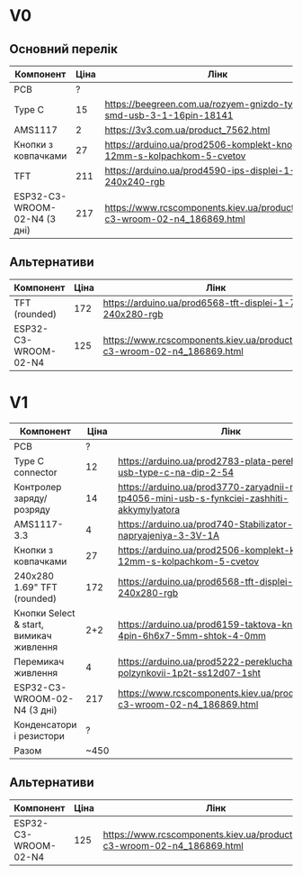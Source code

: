 # V0

## Основний перелік

| Компонент                    | Ціна | Лінк                                                                       |
|------------------------------|------|----------------------------------------------------------------------------|
| PCB                          | ?    |                                                                            |
| Type C                       | 15   | https://beegreen.com.ua/rozyem-gnizdo-type-c-smd-usb-3-1-16pin-18141       |
| AMS1117                      | 2    | https://3v3.com.ua/product_7562.html                                       |
| Кнопки з ковпачками          | 27   | https://arduino.ua/prod2506-komplekt-knopok-12mm-s-kolpachkom-5-cvetov     |
| TFT                          | 211  | https://arduino.ua/prod4590-ips-displei-1-3-spi-240x240-rgb                |
| ESP32-C3-WROOM-02-N4 (3 дні) | 217  | https://www.rcscomponents.kiev.ua/product/esp32-c3-wroom-02-n4_186869.html |

## Альтернативи

| Компонент            | Ціна | Лінк                                                                       |
|----------------------|------|----------------------------------------------------------------------------|
| TFT (rounded)        | 172  | https://arduino.ua/prod6568-tft-displei-1-7-spi-240x280-rgb                |
| ESP32-C3-WROOM-02-N4 | 125  | https://www.rcscomponents.kiev.ua/product/esp32-c3-wroom-02-n4_186869.html |

# V1

| Компонент                               | Ціна | Лінк                                                                                          |
|-----------------------------------------|------|-----------------------------------------------------------------------------------------------|
| PCB                                     | ?    |                                                                                               |
| Type C connector                        | 12   | https://arduino.ua/prod2783-plata-perehodnik-usb-type-c-na-dip-2-54                           |
| Контролер заряду/розряду                | 14   | https://arduino.ua/prod3770-zaryadnii-modyl-tp4056-mini-usb-s-fynkciei-zashhiti-akkymylyatora |
| AMS1117-3.3                             | 4    | https://arduino.ua/prod740-Stabilizator-napryajeniya-3-3V-1A                                  |
| Кнопки з ковпачками                     | 27   | https://arduino.ua/prod2506-komplekt-knopok-12mm-s-kolpachkom-5-cvetov                        |
| 240x280 1.69" TFT (rounded)             | 172  | https://arduino.ua/prod6568-tft-displei-1-7-spi-240x280-rgb                                   |
| Кнопки Select & start, вимикач живлення | 2+2  | https://arduino.ua/prod6159-taktova-knopka-smd-4pin-6h6x7-5mm-shtok-4-0mm                     |
| Перемикач живлення                      | 4    | https://arduino.ua/prod5222-perekluchatel-polzynkovii-1p2t-ss12d07-1sht                       |
| ESP32-C3-WROOM-02-N4 (3 дні)            | 217  | https://www.rcscomponents.kiev.ua/product/esp32-c3-wroom-02-n4_186869.html                    |
| Конденсатори і резистори                | ?    |                                                                                               |
| Разом                                   | ~450 |                                                                                               |

## Альтернативи

| Компонент            | Ціна | Лінк                                                                       |
|----------------------|------|----------------------------------------------------------------------------|
| ESP32-C3-WROOM-02-N4 | 125  | https://www.rcscomponents.kiev.ua/product/esp32-c3-wroom-02-n4_186869.html |
